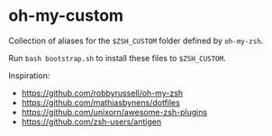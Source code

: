 # oh-my-custom

Collection of aliases for the `$ZSH_CUSTOM` folder defined by `oh-my-zsh`.

Run `bash bootstrap.sh` to install these files to `$ZSH_CUSTOM`.

Inspiration:

- https://github.com/robbyrussell/oh-my-zsh
- https://github.com/mathiasbynens/dotfiles
- https://github.com/unixorn/awesome-zsh-plugins
- https://github.com/zsh-users/antigen